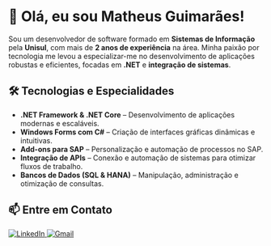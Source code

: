 # 👋 Olá, eu sou Matheus Guimarães!  

Sou um desenvolvedor de software formado em **Sistemas de Informação** pela **Unisul**, com mais de **2 anos de experiência** na área. Minha paixão por tecnologia me levou a especializar-me no desenvolvimento de aplicações robustas e eficientes, focadas em **.NET** e **integração de sistemas**.  

## 🛠️ Tecnologias e Especialidades  

- **.NET Framework & .NET Core** – Desenvolvimento de aplicações modernas e escaláveis.  
- **Windows Forms com C#** – Criação de interfaces gráficas dinâmicas e intuitivas.  
- **Add-ons para SAP** – Personalização e automação de processos no SAP.  
- **Integração de APIs** – Conexão e automação de sistemas para otimizar fluxos de trabalho.  
- **Bancos de Dados (SQL & HANA)** – Manipulação, administração e otimização de consultas.  

## 📫 Entre em Contato  

<p>
  <a href="https://www.linkedin.com/in/matheussguimarães">
    <img src="https://img.shields.io/badge/LinkedIn-0077B5?style=for-the-badge&logo=linkedin&logoColor=white" alt="LinkedIn">
  </a>
  <a href="mailto:matheusguimaraes200212@gmail.com">
    <img src="https://img.shields.io/badge/Gmail-D14836?style=for-the-badge&logo=gmail&logoColor=white" alt="Gmail">
  </a>
</p>
